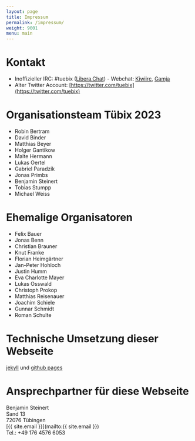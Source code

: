 ```yaml
---
layout: page
title: Impressum
permalink: /impressum/
weight: 9001
menu: main
---
```


# Kontakt

- Inoffizieller IRC: #tuebix ([Libera.Chat](https://libera.chat/)) - Webchat:
  [Kiwiirc](https://web.libera.chat/#tuebix),
  [Gamja](https://web.libera.chat/gamja/#tuebix)
- Alter Twitter Account: [https://twitter.com/tuebix](https://twitter.com/tuebix)

# Organisationsteam Tübix 2023

<!-- Ordered alphabetically by the surname: -->

* Robin Bertram
* David Binder
* Matthias Beyer
* Holger Gantikow
* Malte Hermann
* Lukas Oertel
* Gabriel Paradzik
* Jonas Primbs
* Benjamin Steinert
* Tobias Stumpp
* Michael Weiss

# Ehemalige Organisatoren

<!-- Ordered alphabetically by the surname: -->

* Felix Bauer
* Jonas Benn
* Christian Brauner
* Knut Franke
* Florian Heimgärtner
* Jan-Peter Hohloch
* Justin Humm
* Eva Charlotte Mayer
* Lukas Osswald
* Christoph Prokop
* Matthias Reisenauer
* Joachim Schiele
* Gunnar Schmidt
* Roman Schulte

# Technische Umsetzung dieser Webseite
<a href="https://jekyllrb.com/" target="_blank">jekyll</a> und <a href="https://pages.github.com" target="_blank">github pages</a>

# Ansprechpartner für diese Webseite<br />
Benjamin Steinert<br />
Sand 13<br />
72076 Tübingen<br />
[{{ site.email }}](mailto:{{ site.email }})<br />
Tel.: +49 176 4576 6053<br />
